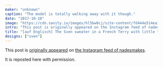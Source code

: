 ```yaml
---
maker: "unknown"
caption: "The model is totally walking away with it though."
date: "2017-10-10"
image: "https://cdn.sanity.io/images/hl5bw8cj/site-content/fd444e514ea1ec6a2e2830b0a17bbc044f18a702-683x854.jpg"
intro: "This post is originally appeared on the Instagram feed of nadesmakes ."
title: "[auf Englisch] The Sven sweater in a French Terry with little to no stretch"
designs: ["sven"]
---
```



This post is [originally appeared](https://www.instagram.com/p/BaBqKDtDelP/) on [the Instagram feed of nadesmakes](https://www.instagram.com/nadesmakes/).

It is reposted here with permission.

